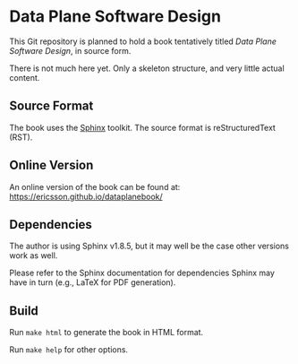 # Data Plane Software Design

This Git repository is planned to hold a book tentatively titled *Data
Plane Software Design*, in source form.

There is not much here yet. Only a skeleton structure, and very little
actual content.

## Source Format

The book uses the [Sphinx](https://www.sphinx-doc.org/) toolkit. The
source format is reStructuredText (RST).

## Online Version

An online version of the book can be found at:
https://ericsson.github.io/dataplanebook/

## Dependencies

The author is using Sphinx v1.8.5, but it may well be the case other
versions work as well.

Please refer to the Sphinx documentation for dependencies Sphinx may
have in turn (e.g., LaTeX for PDF generation).

## Build

Run
`make html`
to generate the book in HTML format.

Run
`make help`
for other options.
